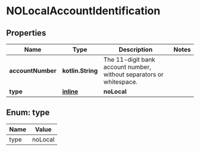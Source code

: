 
# NOLocalAccountIdentification

## Properties
Name | Type | Description | Notes
------------ | ------------- | ------------- | -------------
**accountNumber** | **kotlin.String** | The 11-digit bank account number, without separators or whitespace. | 
**type** | [**inline**](#Type) | **noLocal** | 


<a name="Type"></a>
## Enum: type
Name | Value
---- | -----
type | noLocal



